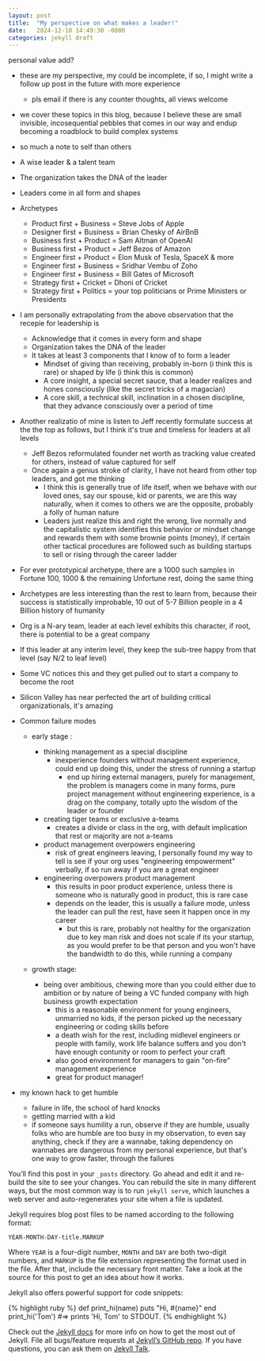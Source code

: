 ```yaml
---
layout: post
title:  "My perspective on what makes a leader!"
date:   2024-12-10 14:49:30 -0800
categories: jekyll draft
---
```


personal value add?

- these are my perspective, my could be incomplete, if so, I might write a follow up post in the future with more experience
  - pls email if there is any counter thoughts, all views welcome

- we cover these topics in this blog, because I believe these are small invisible, incosequential pebbles that comes in our way and endup becoming a roadblock to build complex systems

- so much a note to self than others

- A wise leader & a talent team 
- The organization takes the DNA of the leader
- Leaders come in all form and shapes
- Archetypes 
  - Product first + Business = Steve Jobs of Apple
  - Designer first + Business = Brian Chesky of AirBnB
  - Business first + Product = Sam Altman of OpenAI
  - Business first + Product = Jeff Bezos of Amazon
  - Engineer first + Product = Elon Musk of Tesla, SpaceX & more
  - Engineer first + Business = Sridhar Vembu of Zoho
  - Engineer first + Business = Bill Gates of Microsoft
  - Strategy first + Cricket = Dhoni of Cricket
  - Strategy first + Politics = your top politicians or Prime Ministers or Presidents

- I am personally extrapolating from the above observation that the recepie for leadership is
  - Acknowledge that it comes in every form and shape
  - Organization takes the DNA of the leader
  - It takes at least 3 components that I know of to form a leader
    - Mindset of giving than receiving, probably in-born (i think this is rare) or shaped by life (i think this is common)
    - A core insight, a special secret sauce, that a leader realizes and hones consciously (like the secret tricks of a magacian)
    - A core skill, a technical skill, inclination in a chosen discipline, that they advance consciously over a period of time

- Another realizatio of mine is listen to Jeff recently formulate success at the the top as follows, but I think it's true and timeless for leaders at all levels
  - Jeff Bezos reformulated founder net worth as tracking value created for others, instead of value captured for self
  - Once again a genius stroke of clarity, I have not heard from other top leaders, and got me thinking
    - I think this is generally true of life itself, when we behave with our loved ones, say our spouse, kid or parents, we are this way naturally, when it comes to others we are the opposite, probably a folly of human nature
    - Leaders just realize this and right the wrong, live normally and the capitalistic system identifies this behavior or mindset change and rewards them with some brownie points (money), if certain other tactical procedures are followed such as building startups to sell or rising through the career ladder

- For ever prototypical archetype, there are a 1000 such samples in Fortune 100, 1000 & the remaining Unfortune rest, doing the same thing

- Archetypes are less interesting than the rest to learn from, because their success is statistically improbable, 10 out of 5-7 Billion people in a 4 Billion history of humanity

- Org is a N-ary team, leader at each level exhibits this character, if root, there is potential to be a great company
- If this leader at any interim level, they keep the sub-tree happy from that level (say N/2 to leaf level)
- Some VC notices this and they get pulled out to start a company to become the root

- Silicon Valley has near perfected the art of building critical organizationals, it's amazing

- Common failure modes
  - early stage : 
    - thinking management as a special discipline
      - inexperience founders without management experience, could end up doing this, under the stress of running a startup
        - end up hiring external managers, purely for management, the problem is managers come in many forms, pure project management without engineering experience, is a drag on the company, totally upto the wisdom of the leader or founder
    - creating tiger teams or exclusive a-teams
      - creates a divide or class in the org, with default implication that rest or majority are not a-teams
    - product management overpowers engineering
      - risk of great engineers leaving, I personally found my way to tell is see if your org uses "engineering empowerment" verbally, if so run away if you are a great engineer
    - engineering overpowers product management
      - this results in poor product experience, unless there is someone who is naturally good in product, this is rare case
      - depends on the leader, this is usually a failure mode, unless the leader can pull the rest, have seen it happen once in my career
        - but this is rare, probably not healthy for the organization due to key man risk and does not scale if its your startup, as you 
        would prefer to be that person and you won't have the bandwidth to do this, while running a company

  - growth stage: 
    - being over ambitious, chewing more than you could either due to ambition or by nature of being a VC funded company with high business growth expectation
      - this is a reasonable environment for young engineers, unmarried no kids, if the person picked up the necessary engineering or coding skills before
      - a death wish for the rest, including midlevel engineers or people with family, work life balance suffers and you don't have enough contunity or room to perfect your craft
      - also good environment for managers to gain "on-fire" management experience
      - great for product manager! 

- my known hack to get humble
  - failure in life, the school of hard knocks
  - getting married with a kid
  - if someone says humility a run, observe if they are humble, usually folks who are humble are too busy in my observation, to even say anything, check if they are a wannabe, taking dependency on wannabes are dangerous from my personal experience, but that's one way to grow faster, through the failures


You’ll find this post in your `_posts` directory. Go ahead and edit it and re-build the site to see your changes. You can rebuild the site in many different ways, but the most common way is to run `jekyll serve`, which launches a web server and auto-regenerates your site when a file is updated.

Jekyll requires blog post files to be named according to the following format:

`YEAR-MONTH-DAY-title.MARKUP`

Where `YEAR` is a four-digit number, `MONTH` and `DAY` are both two-digit numbers, and `MARKUP` is the file extension representing the format used in the file. After that, include the necessary front matter. Take a look at the source for this post to get an idea about how it works.

Jekyll also offers powerful support for code snippets:

{% highlight ruby %}
def print_hi(name)
  puts "Hi, #{name}"
end
print_hi('Tom')
#=> prints 'Hi, Tom' to STDOUT.
{% endhighlight %}

Check out the [Jekyll docs][jekyll-docs] for more info on how to get the most out of Jekyll. File all bugs/feature requests at [Jekyll’s GitHub repo][jekyll-gh]. If you have questions, you can ask them on [Jekyll Talk][jekyll-talk].

[jekyll-docs]: https://jekyllrb.com/docs/home
[jekyll-gh]:   https://github.com/jekyll/jekyll
[jekyll-talk]: https://talk.jekyllrb.com/
